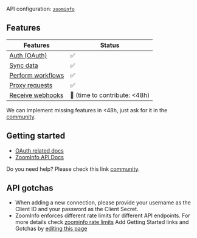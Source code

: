 API configuration: [`zoominfo`](https://terapi.dev/providers.yaml)

## Features

| Features | Status |
| - | - |
| [Auth (OAuth)](/integrate/guides/authorize-an-api) | ✅ |
| [Sync data](/integrate/guides/sync-data-from-an-api) | ✅ |
| [Perform workflows](/integrate/guides/perform-workflows-with-an-api) | ✅ |
| [Proxy requests](/integrate/guides/proxy-requests-to-an-api) | ✅ |
| [Receive webhooks](/integrate/guides/receive-webhooks-from-an-api) | 🚫 (time to contribute: &lt;48h) |

We can implement missing features in &lt;48h, just ask for it in the [community](https://terapi.dev/slack).

## Getting started

-   [OAuth related docs](https://api-docs.zoominfo.com/#477888fc-8308-4645-81ca-ca7a6d7ba3d1)
-   [ZoomInfo API Docs](https://api-docs.zoominfo.com/#intro)

Do you need help? Please check this link [community](https://terapi.dev/slack).

## API gotchas

-   When adding a new connection, please provide your username as the Client ID and your password as the Client Secret.
-   ZoomInfo enforces different rate limits for different API endpoints. For more details check [zoominfo rate limits](https://api-docs.zoominfo.com/#rate-and-usage-limits)
Add Getting Started links and Gotchas by [editing this page](https://github.com/terapihq/terapi/tree/master/docs-v2/integrations/all/zoom.mdx)